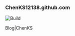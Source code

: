### ChenKS12138.github.com

![Build](https://github.com/ChenKS12138/ChenKS12138.github.io/workflows/Build/badge.svg)

Blog|ChenKS
